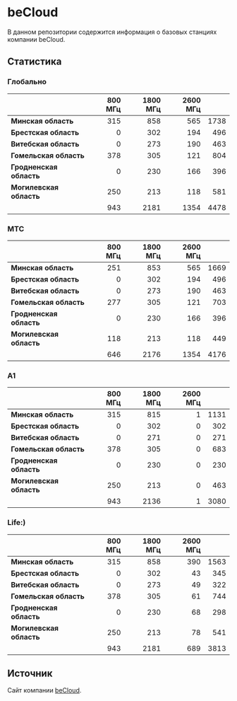# beCloud
В данном репозитории содержится информация о базовых станциях компании beCloud.

## Статистика

### Глобально
&nbsp; | 800 МГц | 1800 МГц | 2600 МГц | &nbsp;
:--- | ---: | ---: | ---: | ---:
**Минская область** | 315 | 858 | 565 | 1738
**Брестская область** | 0 | 302 | 194 | 496
**Витебская область** | 0 | 273 | 190 | 463
**Гомельская область** | 378 | 305 | 121 | 804
**Гродненская область** | 0 |  230 | 166 | 396
**Могилевская область** | 250 | 213 | 118 | 581
&nbsp; | 943 |  2181 | 1354 | 4478

### МТС
&nbsp; | 800 МГц | 1800 МГц | 2600 МГц | &nbsp;
:--- | ---: | ---: | ---: | ---:
**Минская область** | 251 | 853 | 565 | 1669
**Брестская область** | 0 | 302 | 194 | 496
**Витебская область** | 0 | 273 | 190 | 463
**Гомельская область** | 277 | 305 | 121 | 703
**Гродненская область** | 0 |  230 | 166 | 396
**Могилевская область** | 118 | 213 | 118 | 449
&nbsp; | 646 |  2176 | 1354 | 4176

### A1
&nbsp; | 800 МГц | 1800 МГц | 2600 МГц | &nbsp;
:--- | ---: | ---: | ---: | ---:
**Минская область** | 315 | 815 | 1 | 1131
**Брестская область** | 0 | 302 | 0 | 302
**Витебская область** | 0 | 271 | 0 | 271
**Гомельская область** | 378 | 305 | 0 | 683
**Гродненская область** | 0 |  230 | 0 | 230
**Могилевская область** | 250 | 213 | 0 | 463
&nbsp; | 943 |  2136 | 1 | 3080

### Life:)
&nbsp; | 800 МГц | 1800 МГц | 2600 МГц | &nbsp;
:--- | ---: | ---: | ---: | ---:
**Минская область** | 315 | 858 | 390 | 1563
**Брестская область** | 0 | 302 | 43 | 345
**Витебская область** | 0 | 273 | 49 | 322
**Гомельская область** | 378 | 305 | 61 | 744
**Гродненская область** | 0 |  230 | 68 | 298
**Могилевская область** | 250 | 213 | 78 | 541
&nbsp; | 943 |  2181 | 689 | 3813


## Источник
Сайт компании [beCloud](https://becloud.by/customers/ob-lte-advanced).